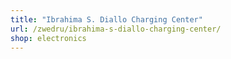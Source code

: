 ```yaml
---
title: "Ibrahima S. Diallo Charging Center"
url: /zwedru/ibrahima-s-diallo-charging-center/
shop: electronics
---
```

